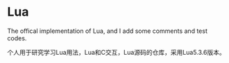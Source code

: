 # Lua
The offical implementation of Lua, and I add some comments and test codes.

个人用于研究学习Lua用法，Lua和C交互，Lua源码的仓库，采用Lua5.3.6版本。
